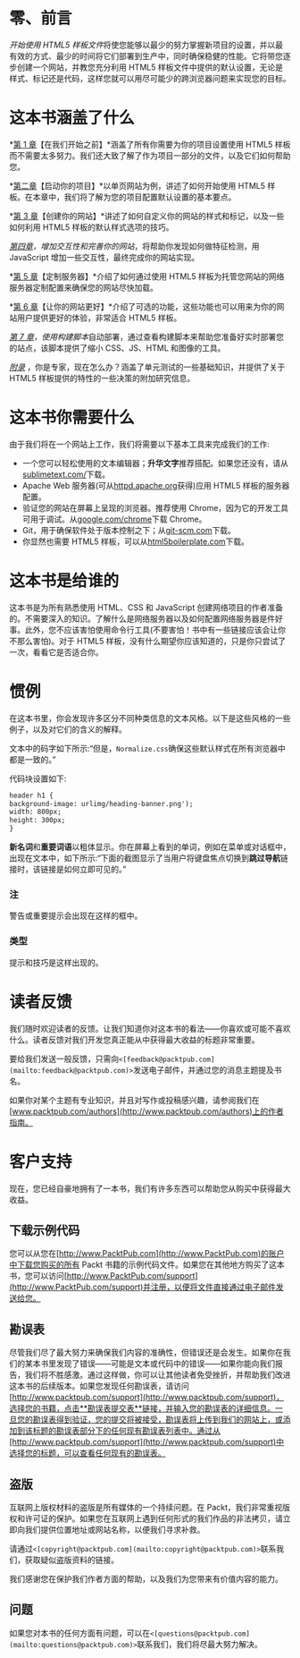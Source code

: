 # 零、前言

*开始使用 HTML5 样板文件*将使您能够以最少的努力掌握新项目的设置，并以最有效的方式、最少的时间将它们部署到生产中，同时确保稳健的性能。它将带您逐步创建一个网站，并教您充分利用 HTML5 样板文件中提供的默认设置，无论是样式、标记还是代码，这样您就可以用尽可能少的跨浏览器问题来实现您的目标。

# 这本书涵盖了什么

*[第 1 章](01.html "Chapter 1. Before We Begin")【在我们开始之前】*涵盖了所有你需要为你的项目设置使用 HTML5 样板而不需要太多努力。我们还大致了解了作为项目一部分的文件，以及它们如何帮助您。

*[第二章](02.html "Chapter 2. Starting Your Project")【启动你的项目】*以单页网站为例，讲述了如何开始使用 HTML5 样板。在本章中，我们将了解为您的项目配置默认设置的基本要点。

*[第 3 章](03.html "Chapter 3. Creating Your Site")【创建你的网站】*讲述了如何自定义你的网站的样式和标记，以及一些如何利用 HTML5 样板的默认样式选项的技巧。

*[第四章](04.html "Chapter 4. Adding Interactivity and Completing Your Site")，增加交互性和完善你的网站*，将帮助你发现如何做特征检测，用 JavaScript 增加一些交互性，最终完成你的网站实现。

*[第 5 章](05.html "Chapter 5. Customizing the Apache Server")【定制服务器】*介绍了如何通过使用 HTML5 样板为托管您网站的网络服务器定制配置来确保您的网站尽快加载。

*[第 6 章](06.html "Chapter 6. Making Your Site Better")【让你的网站更好】*介绍了可选的功能，这些功能也可以用来为你的网站用户提供更好的体验，非常适合 HTML5 样板。

*[第 7 章](07.html "Chapter 7. Automate Deployment With the Build Script")，使用构建脚本*自动部署，通过查看构建脚本来帮助您准备好实时部署您的站点，该脚本提供了缩小 CSS、JS、HTML 和图像的工具。

*[附录](08.html "Appendix A. You Are an Expert,Now What?")* ，你是专家，现在怎么办？涵盖了单元测试的一些基础知识，并提供了关于 HTML5 样板提供的特性的一些决策的附加研究信息。

# 这本书你需要什么

由于我们将在一个网站上工作，我们将需要以下基本工具来完成我们的工作:

*   一个您可以轻松使用的文本编辑器；**升华文字**推荐搭配。如果您还没有，请从[sublimetext.com/](http://sublimetext.com/)下载。
*   Apache Web 服务器(可从[httpd.apache.org](http://httpd.apache.org)获得)应用 HTML5 样板的服务器配置。
*   验证您的网站在屏幕上呈现的浏览器。推荐使用 Chrome，因为它的开发工具可用于调试。从[google.com/chrome](http://google.com/chrome)下载 Chrome。
*   Git，用于确保软件处于版本控制之下；从[git-scm.com](http://git-scm.com)下载。
*   你显然也需要 HTML5 样板，可以从[html5boilerplate.com](http://html5boilerplate.com)下载。

# 这本书是给谁的

这本书是为所有熟悉使用 HTML、CSS 和 JavaScript 创建网络项目的作者准备的。不需要深入的知识。了解什么是网络服务器以及如何配置网络服务器是件好事。此外，您不应该害怕使用命令行工具(不要害怕！书中有一些链接应该会让你不那么害怕)。对于 HTML5 样板，没有什么期望你应该知道的，只是你只尝试了一次，看看它是否适合你。

# 惯例

在这本书里，你会发现许多区分不同种类信息的文本风格。以下是这些风格的一些例子，以及对它们的含义的解释。

文本中的码字如下所示:“但是，`Normalize.css`确保这些默认样式在所有浏览器中都是一致的。”

代码块设置如下:

```html
header h1 {
background-image: urlimg/heading-banner.png');
width: 800px;
height: 300px;
}
```

**新名词**和**重要词语**以粗体显示。你在屏幕上看到的单词，例如在菜单或对话框中，出现在文本中，如下所示:“下面的截图显示了当用户将键盘焦点切换到**跳过导航**链接时，该链接是如何立即可见的。”

### 注

警告或重要提示会出现在这样的框中。

### 类型

提示和技巧是这样出现的。

# 读者反馈

我们随时欢迎读者的反馈。让我们知道你对这本书的看法——你喜欢或可能不喜欢什么。读者反馈对我们开发您真正能从中获得最大收益的标题非常重要。

要给我们发送一般反馈，只需向`<[feedback@packtpub.com](mailto:feedback@packtpub.com)>`发送电子邮件，并通过您的消息主题提及书名。

如果你对某个主题有专业知识，并且对写作或投稿感兴趣，请参阅我们在[www.packtpub.com/authors](http://www.packtpub.com/authors)上的作者指南。

# 客户支持

现在，您已经自豪地拥有了一本书，我们有许多东西可以帮助您从购买中获得最大收益。

## 下载示例代码

您可以从您在[http://www.PacktPub.com](http://www.PacktPub.com)的账户中下载您购买的所有 Packt 书籍的示例代码文件。如果您在其他地方购买了这本书，您可以访问[http://www.PacktPub.com/support](http://www.PacktPub.com/support)并注册，以便将文件直接通过电子邮件发送给您。

## 勘误表

尽管我们尽了最大努力来确保我们内容的准确性，但错误还是会发生。如果你在我们的某本书里发现了错误——可能是文本或代码中的错误——如果你能向我们报告，我们将不胜感激。通过这样做，你可以让其他读者免受挫折，并帮助我们改进这本书的后续版本。如果您发现任何勘误表，请访问[http://www.packtpub.com/support](http://www.packtpub.com/support)，选择您的书籍，点击**勘误表提交表**链接，并输入您的勘误表的详细信息。一旦您的勘误表得到验证，您的提交将被接受，勘误表将上传到我们的网站上，或添加到该标题的勘误表部分下的任何现有勘误表列表中。通过从[http://www.packtpub.com/support](http://www.packtpub.com/support)中选择您的标题，可以查看任何现有的勘误表。

## 盗版

互联网上版权材料的盗版是所有媒体的一个持续问题。在 Packt，我们非常重视版权和许可证的保护。如果您在互联网上遇到任何形式的我们作品的非法拷贝，请立即向我们提供位置地址或网站名称，以便我们寻求补救。

请通过`<[copyright@packtpub.com](mailto:copyright@packtpub.com)>`联系我们，获取疑似盗版资料的链接。

我们感谢您在保护我们作者方面的帮助，以及我们为您带来有价值内容的能力。

## 问题

如果您对本书的任何方面有问题，可以在`<[questions@packtpub.com](mailto:questions@packtpub.com)>`联系我们，我们将尽最大努力解决。
